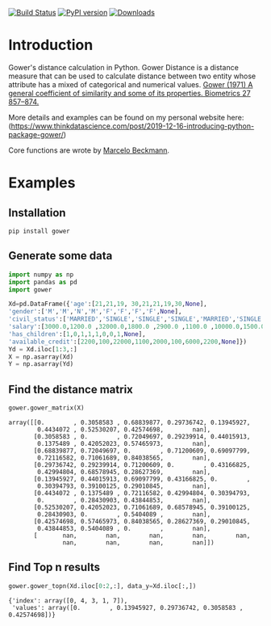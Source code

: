 <!-- badges: start -->
[![Build Status](https://travis-ci.com/wwwjk366/gower.svg?branch=master)](https://travis-ci.com/wwwjk366/gower)
[![PyPI version](https://badge.fury.io/py/gower.svg)](https://pypi.org/project/gower/)
[![Downloads](https://pepy.tech/badge/gower/month)](https://pepy.tech/project/gower/month)
<!-- badges: end -->

# Introduction

Gower's distance calculation in Python. Gower Distance is a distance measure that can be used to calculate distance between two entity whose attribute has a mixed of categorical and numerical values. [Gower (1971) A general coefficient of similarity and some of its properties. Biometrics 27 857–874.](https://www.jstor.org/stable/2528823?seq=1) 

More details and examples can be found on my personal website here:(https://www.thinkdatascience.com/post/2019-12-16-introducing-python-package-gower/)

Core functions are wrote by [Marcelo Beckmann](https://sourceforge.net/projects/gower-distance-4python/files/).

# Examples

## Installation

```
pip install gower
```

## Generate some data

```python
import numpy as np
import pandas as pd
import gower

Xd=pd.DataFrame({'age':[21,21,19, 30,21,21,19,30,None],
'gender':['M','M','N','M','F','F','F','F',None],
'civil_status':['MARRIED','SINGLE','SINGLE','SINGLE','MARRIED','SINGLE','WIDOW','DIVORCED',None],
'salary':[3000.0,1200.0 ,32000.0,1800.0 ,2900.0 ,1100.0 ,10000.0,1500.0,None],
'has_children':[1,0,1,1,1,0,0,1,None],
'available_credit':[2200,100,22000,1100,2000,100,6000,2200,None]})
Yd = Xd.iloc[1:3,:]
X = np.asarray(Xd)
Y = np.asarray(Yd)

```

## Find the distance matrix

```python
gower.gower_matrix(X)
```




    array([[0.        , 0.3058583 , 0.68839877, 0.29736742, 0.13945927,
            0.4434072 , 0.52530207, 0.42574698,        nan],
           [0.3058583 , 0.        , 0.72049697, 0.29239914, 0.44015913,
            0.1375489 , 0.42052023, 0.57465973,        nan],
           [0.68839877, 0.72049697, 0.        , 0.71200609, 0.69097799,
            0.72116582, 0.71061689, 0.84038565,        nan],
           [0.29736742, 0.29239914, 0.71200609, 0.        , 0.43166825,
            0.42994804, 0.68578945, 0.28627369,        nan],
           [0.13945927, 0.44015913, 0.69097799, 0.43166825, 0.        ,
            0.30394793, 0.39100125, 0.29010845,        nan],
           [0.4434072 , 0.1375489 , 0.72116582, 0.42994804, 0.30394793,
            0.        , 0.28430903, 0.43844853,        nan],
           [0.52530207, 0.42052023, 0.71061689, 0.68578945, 0.39100125,
            0.28430903, 0.        , 0.5404089 ,        nan],
           [0.42574698, 0.57465973, 0.84038565, 0.28627369, 0.29010845,
            0.43844853, 0.5404089 , 0.        ,        nan],
           [       nan,        nan,        nan,        nan,        nan,
                   nan,        nan,        nan,        nan]])


## Find Top n results

```python
gower.gower_topn(Xd.iloc[0:2,:], data_y=Xd.iloc[:,])
```




    {'index': array([0, 4, 3, 1, 7]),
     'values': array([0.        , 0.13945927, 0.29736742, 0.3058583 , 0.42574698])}
